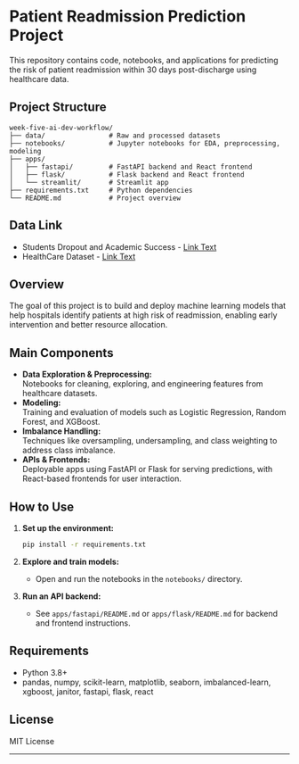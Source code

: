 # Patient Readmission Prediction Project

This repository contains code, notebooks, and applications for predicting the risk of patient readmission within 30 days post-discharge using healthcare data.

## Project Structure

```
week-five-ai-dev-workflow/
├── data/                # Raw and processed datasets
├── notebooks/           # Jupyter notebooks for EDA, preprocessing, modeling
├── apps/
│   ├── fastapi/         # FastAPI backend and React frontend
│   ├── flask/           # Flask backend and React frontend
│   └── streamlit/       # Streamlit app
├── requirements.txt     # Python dependencies
└── README.md            # Project overview
```

## Data Link

- Students Dropout and Academic Success - [Link Text](https://archive.ics.uci.edu/dataset/697/predict+students+dropout+and+academic+success)
- HealthCare Dataset - [Link Text](https://www.kaggle.com/datasets/prasad22/healthcare-dataset)

## Overview

The goal of this project is to build and deploy machine learning models that help hospitals identify patients at high risk of readmission, enabling early intervention and better resource allocation.

## Main Components

- **Data Exploration & Preprocessing:**  
  Notebooks for cleaning, exploring, and engineering features from healthcare datasets.
- **Modeling:**  
  Training and evaluation of models such as Logistic Regression, Random Forest, and XGBoost.
- **Imbalance Handling:**  
  Techniques like oversampling, undersampling, and class weighting to address class imbalance.
- **APIs & Frontends:**  
  Deployable apps using FastAPI or Flask for serving predictions, with React-based frontends for user interaction.

## How to Use

1. **Set up the environment:**
    ```bash
    pip install -r requirements.txt
    ```

2. **Explore and train models:**
    - Open and run the notebooks in the `notebooks/` directory.

3. **Run an API backend:**
    - See `apps/fastapi/README.md` or `apps/flask/README.md` for backend and frontend instructions.

## Requirements

- Python 3.8+
- pandas, numpy, scikit-learn, matplotlib, seaborn, imbalanced-learn, xgboost, janitor, fastapi, flask, react

## License

MIT License

---